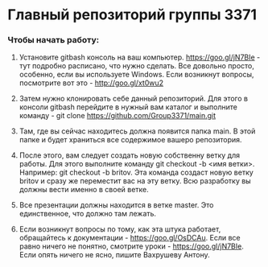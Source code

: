 # Главный репозиторий группы 3371
### Чтобы начать работу:
1. Установите gitbash консоль на ваш компьютер. https://goo.gl/jN7BIe - тут подробно расписано, что нужно сделать. Все довольно просто, особенно, если вы используете Windows. Если возникнут вопросы, посмотрите вот это - http://goo.gl/xt0wu2 

2. Затем нужно клонировать себе данный репозиторий. Для этого в консоли gitbash перейдите в нужный вам каталог и выполните команду - git clone https://github.com/Group3371/main.git

3. Там, где вы сейчас находитесь должна появится папка main. В этой папке и будет храниться все содержимое вашеро репозитория.

4. После этого, вам следует создать новую собственну ветку для работы. Для этого выполните команду git checkout -b <имя ветки>. Например: git checkout -b britov. Эта команда создаст новую ветку britov и сразу же переместит вас на эту ветку. Всю разработку вы должны вести именно в своей ветке.

5. Все презентации должны находится в ветке master. Это единственное, что должно там лежать.

6. Если возникнут вопросы по тому, как эта штука работает, обращайтесь к документации - https://goo.gl/OsDCAu. Если все равно ничего не понятно, смотрите уроки - https://goo.gl/jN7BIe. Если опять ничего не ясно, пишите Вахрушеву Антону.
